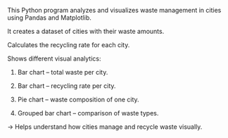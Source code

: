 
This Python program analyzes and visualizes waste management in cities using Pandas and Matplotlib.

It creates a dataset of cities with their waste amounts.

Calculates the recycling rate for each city.

Shows different visual analytics:

1. Bar chart – total waste per city.


2. Bar chart – recycling rate per city.


3. Pie chart – waste composition of one city.


4. Grouped bar chart – comparison of waste types.




→ Helps understand how cities manage and recycle waste visually.
